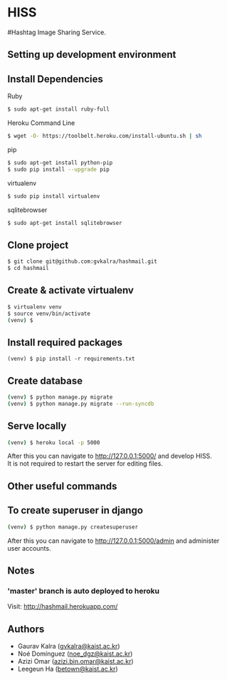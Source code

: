 HISS
============

\#Hashtag Image Sharing Service.

Setting up development environment
--------------------------------------------
## Install Dependencies
Ruby
```bash
$ sudo apt-get install ruby-full
```
Heroku Command Line
```bash
$ wget -O- https://toolbelt.heroku.com/install-ubuntu.sh | sh
```
pip
```bash
$ sudo apt-get install python-pip
$ sudo pip install --upgrade pip
```
virtualenv
```bash
$ sudo pip install virtualenv
```
sqlitebrowser
```bash
$ sudo apt-get install sqlitebrowser
```

## Clone project
```bash
$ git clone git@github.com:gvkalra/hashmail.git
$ cd hashmail
```

## Create & activate virtualenv
```bash
$ virtualenv venv
$ source venv/bin/activate
(venv) $
```

## Install required packages
```
(venv) $ pip install -r requirements.txt
```

## Create database
```bash
(venv) $ python manage.py migrate
(venv) $ python manage.py migrate --run-syncdb
```

## Serve locally
```bash
(venv) $ heroku local -p 5000
```
After this you can navigate to http://127.0.0.1:5000/ and develop HISS. <br/>
It is not required to restart the server for editing files.

Other useful commands
--------------------------------------------
## To create superuser in django
```bash
(venv) $ python manage.py createsuperuser
```
After this you can navigate to http://127.0.0.1:5000/admin and administer user accounts.

Notes
--------------------------------------------
### 'master' branch is auto deployed to heroku
Visit: http://hashmail.herokuapp.com/

Authors
-----------------
- Gaurav Kalra (<gvkalra@kaist.ac.kr>)
- Noé Domínguez (<noe_dgz@kaist.ac.kr>)
- Azizi Omar (<azizi.bin.omar@kaist.ac.kr>)
- Leegeun Ha (<betown@kaist.ac.kr>)
